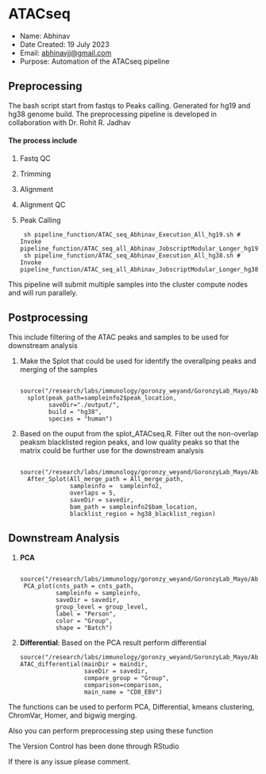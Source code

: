 # ATACseq

- Name: Abhinav
- Date Created: 19 July 2023
- Email: abhinavjj@gmail.com
- Purpose: Automation of the ATACseq pipeline

## Preprocessing

The bash script start from fastqs to Peaks calling. Generated for hg19 and hg38 genome build. The preprocessing pipeline is developed in collaboration with Dr. Rohit R. Jadhav

#### The process include
1. Fastq QC
2. Trimming
3. Alignment
4. Alignment QC
5. Peak Calling


        sh pipeline_function/ATAC_seq_Abhinav_Execution_All_hg19.sh # Invoke pipeline_function/ATAC_seq_all_Abhinav_JobscriptModular_Longer_hg19.sh
        sh pipeline_function/ATAC_seq_Abhinav_Execution_All_hg38.sh # Invoke pipeline_function/ATAC_seq_all_Abhinav_JobscriptModular_Longer_hg38.sh

This pipeline will submit multiple samples into the cluster compute nodes and will run parallely. 

## Postprocessing
This include filtering of the ATAC peaks and samples to be used for downstream analysis
1. Make the Splot that could be used for identify the overallping peaks and merging of the samples

         source("/research/labs/immunology/goronzy_weyand/GoronzyLab_Mayo/Abhinav/Resources/ATACseq/splot_ATACseq.R")
         splot(peak_path=sampleinfo2$peak_location,
               saveDir="./output/",
               build = "hg38",
               species = "human")

2. Based on the ouput from the splot_ATACseq.R. Filter out the non-overlap peaksm blacklisted region peaks, and low quality peaks so that the matrix could be further use for the downstream analysis

         source("/research/labs/immunology/goronzy_weyand/GoronzyLab_Mayo/Abhinav/Resources/ATACseq/After_Splot.R")
         After_Splot(All_merge_path = All_merge_path,
                     sampleinfo =  sampleinfo2,
                     overlaps = 5,
                     saveDir = savedir,
                     bam_path = sampleinfo2$bam_location,
                     blacklist_region = hg38_blacklist_region)

## Downstream Analysis
1. **PCA**
   
        source("/research/labs/immunology/goronzy_weyand/GoronzyLab_Mayo/Abhinav/Resources/ATACseq/PCA.R")
        PCA_plot(cnts_path = cnts_path,
                 sampleinfo = sampleinfo,
                 saveDir = savedir,
                 group_level = group_level,
                 label = "Person",
                 color = "Group",
                 shape = "Batch")
   
3. **Differential**: Based on the PCA result perform differential
   
       source("/research/labs/immunology/goronzy_weyand/GoronzyLab_Mayo/Abhinav/Resources/ATACseq/differential_ATAC.R")
       ATAC_differential(mainDir = maindir,
                         saveDir = savedir,
                         compare_group = "Group",
                         comparison=comparison,
                         main_name = "CD8_EBV")

The functions can be used to perform PCA, Differential, kmeans clustering, ChromVar, Homer, and bigwig merging.

Also you can perform preprocessing step using these function

The Version Control has been done through RStudio

If there is any issue please comment.
